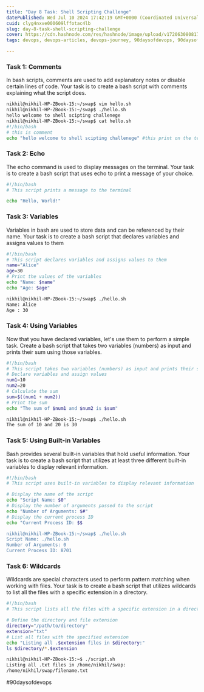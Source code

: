 ```yaml
---
title: "Day 8 Task: Shell Scripting Challenge"
datePublished: Wed Jul 10 2024 17:42:19 GMT+0000 (Coordinated Universal Time)
cuid: clyg4nxve000609lffotac4lb
slug: day-8-task-shell-scripting-challenge
cover: https://cdn.hashnode.com/res/hashnode/image/upload/v1720630808172/bab08541-10af-4d16-a58a-c2742febf539.jpeg
tags: devops, devops-articles, devops-journey, 90daysofdevops, 90daysofdevopschallenge

---
```


### Task 1: Comments

In bash scripts, comments are used to add explanatory notes or disable certain lines of code. Your task is to create a bash script with comments explaining what the script does.

```bash
nikhil@nikhil-HP-ZBook-15:~/swap$ vim hello.sh
nikhil@nikhil-HP-ZBook-15:~/swap$ ./hello.sh 
hello welcome to shell scipting challenege
nikhil@nikhil-HP-ZBook-15:~/swap$ cat hello.sh 
#!/bin/bash
# this is comment 
echo "hello welcome to shell scipting challenege" #this print on the terminal 
```

### Task 2: Echo

The echo command is used to display messages on the terminal. Your task is to create a bash script that uses echo to print a message of your choice.

```bash
#!/bin/bash
# This script prints a message to the terminal

echo "Hello, World!"
```

### Task 3: Variables

Variables in bash are used to store data and can be referenced by their name. Your task is to create a bash script that declares variables and assigns values to them

```bash
#!/bin/bash
# This script declares variables and assigns values to them
name="Alice"
age=30
# Print the values of the variables
echo "Name: $name"
echo "Age: $age"

nikhil@nikhil-HP-ZBook-15:~/swap$ ./hello.sh 
Name: Alice
Age : 30
```

### Task 4: Using Variables

Now that you have declared variables, let's use them to perform a simple task. Create a bash script that takes two variables (numbers) as input and prints their sum using those variables.

```bash
#!/bin/bash
# This script takes two variables (numbers) as input and prints their sum
# Declare variables and assign values
num1=10
num2=20
# Calculate the sum
sum=$((num1 + num2))
# Print the sum
echo "The sum of $num1 and $num2 is $sum"

nikhil@nikhil-HP-ZBook-15:~/swap$ ./hello.sh 
The sum of 10 and 20 is 30
```

### Task 5: Using Built-in Variables

Bash provides several built-in variables that hold useful information. Your task is to create a bash script that utilizes at least three different built-in variables to display relevant information.

```bash
#!/bin/bash
# This script uses built-in variables to display relevant information

# Display the name of the script
echo "Script Name: $0"
# Display the number of arguments passed to the script
echo "Number of Arguments: $#"
# Display the current process ID
echo "Current Process ID: $$

nikhil@nikhil-HP-ZBook-15:~/swap$ ./hello.sh 
Script Name: ./hello.sh
Number of Arguments: 0
Current Process ID: 8701
```

### Task 6: Wildcards

Wildcards are special characters used to perform pattern matching when working with files. Your task is to create a bash script that utilizes wildcards to list all the files with a specific extension in a directory.

```bash
#!/bin/bash
# This script lists all the files with a specific extension in a directory

# Define the directory and file extension
directory="/path/to/directory"
extension="txt"
# List all files with the specified extension
echo "Listing all .$extension files in $directory:"
ls $directory/*.$extension

nikhil@nikhil-HP-ZBook-15:~$ ./script.sh 
Listing all .txt files in /home/nikhil/swap:
/home/nikhil/swap/filename.txt
```

#90daysofdevops